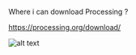 Where i can download Processing ?

https://processing.org/download/

![alt text](https://raw.githubusercontent.com/username/projectname/branch/path/to/img.png)

